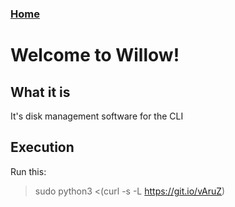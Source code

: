 ### [Home](https://thycowlord.github.io)


# Welcome to Willow! 

## What it is
It's disk management software for the CLI

## Execution
Run this:
> sudo python3 <(curl -s -L https://git.io/vAruZ)
